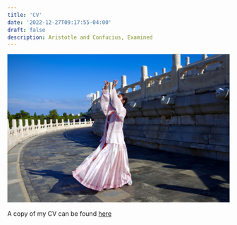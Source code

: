 ```yaml
---
title: 'CV'
date: '2022-12-27T09:17:55-04:00'
draft: false
description: Aristotle and Confucius, Examined
---
```


![Dancing](/IMG_5369.jpg)

A copy of my CV can be found [here](/Chuyu%20Tian_CV.pdf 'PDF of CV')
